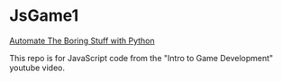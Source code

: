 # JsGame1 

[Automate The Boring Stuff with Python](https://www.youtube.com/watch?v=3EMxBkqC4z0)

This repo is for JavaScript code from the "Intro to Game Development" youtube video. 


